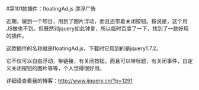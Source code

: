 #第101款插件：floatingAd.js 漂浮广告

近期，做到一个项目，用到了图片浮动，而且还带着关闭按钮。按说是，这个用JS做也不到。但既然对jquery如此钟爱，所以临时百度了一下，找到了一款好用的插件。

这款插件的名称就是floatingAd.js，下载时它用到的是jquery1.7.2。

它不仅可以自由浮动，带链接，有关闭按钮。而且可以带标题，有关闭事件，自定义关闭按钮的图片等等，个人觉得很好用。

详细请查看我的博客：http://www.ijquery.cn/?p=1291